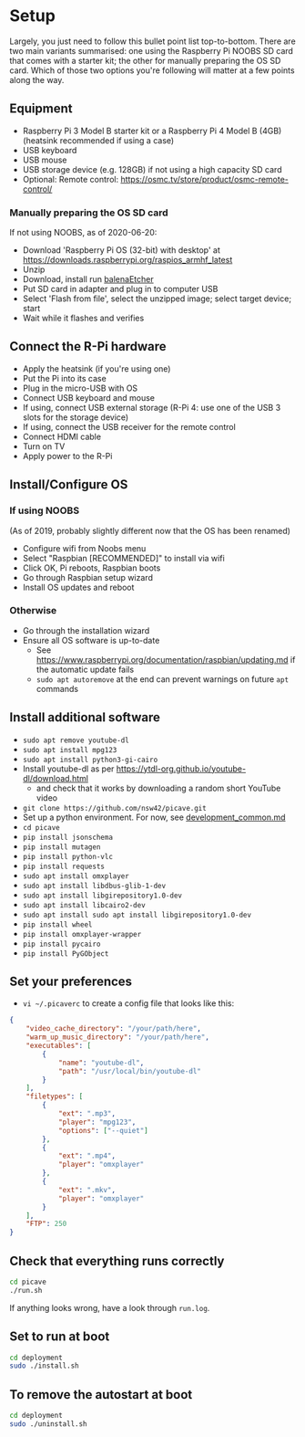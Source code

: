 # Setup

Largely, you just need to follow this bullet point list top-to-bottom. There are two main variants summarised: one using the Raspberry Pi NOOBS SD card that comes with a starter kit; the other for manually preparing the OS SD card. Which of those two options you're following will matter at a few points along the way.

## Equipment

* Raspberry Pi 3 Model B starter kit or a Raspberry Pi 4 Model B (4GB) (heatsink recommended if using a case)
* USB keyboard
* USB mouse
* USB storage device (e.g. 128GB) if not using a high capacity SD card
* Optional: Remote control: <https://osmc.tv/store/product/osmc-remote-control/>

### Manually preparing the OS SD card

If not using NOOBS, as of 2020-06-20:

* Download 'Raspberry Pi OS (32-bit) with desktop' at <https://downloads.raspberrypi.org/raspios_armhf_latest>
* Unzip
* Download, install run [balenaEtcher](https://www.balena.io/etcher/)
* Put SD card in adapter and plug in to computer USB
* Select 'Flash from file', select the unzipped image; select target device; start
* Wait while it flashes and verifies

## Connect the R-Pi hardware

* Apply the heatsink (if you're using one)
* Put the Pi into its case
* Plug in the micro-USB with OS
* Connect USB keyboard and mouse
* If using, connect USB external storage (R-Pi 4: use one of the USB 3 slots for the storage device)
* If using, connect the USB receiver for the remote control
* Connect HDMI cable
* Turn on TV
* Apply power to the R-Pi

## Install/Configure OS

### If using NOOBS

(As of 2019, probably slightly different now that the OS has been renamed)

* Configure wifi from Noobs menu
* Select "Raspbian [RECOMMENDED]" to install via wifi
* Click OK, Pi reboots, Raspbian boots
* Go through Raspbian setup wizard
* Install OS updates and reboot

### Otherwise

* Go through the installation wizard
* Ensure all OS software is up-to-date
    * See https://www.raspberrypi.org/documentation/raspbian/updating.md if the automatic update fails
    * `sudo apt autoremove` at the end can prevent warnings on future `apt` commands


## Install additional software

* `sudo apt remove youtube-dl`
* `sudo apt install mpg123`
* `sudo apt install python3-gi-cairo`
* Install youtube-dl as per <https://ytdl-org.github.io/youtube-dl/download.html>
    * and check that it works by downloading a random short YouTube video
* `git clone https://github.com/nsw42/picave.git`
* Set up a python environment. For now, see [development_common.md](development_common.md)
* `cd picave`
* `pip install jsonschema`
* `pip install mutagen`
* `pip install python-vlc`
* `pip install requests`
* `sudo apt install omxplayer`
* `sudo apt install libdbus-glib-1-dev`
* `sudo apt install libgirepository1.0-dev`
* `sudo apt install libcairo2-dev`
* `sudo apt install sudo apt install libgirepository1.0-dev`
* `pip install wheel`
* `pip install omxplayer-wrapper`
* `pip install pycairo`
* `pip install PyGObject`

## Set your preferences

* `vi ~/.picaverc` to create a config file that looks like this:

```json
{
    "video_cache_directory": "/your/path/here",
    "warm_up_music_directory": "/your/path/here",
    "executables": [
        {
            "name": "youtube-dl",
            "path": "/usr/local/bin/youtube-dl"
        }
    ],
    "filetypes": [
        {
            "ext": ".mp3",
            "player": "mpg123",
            "options": ["--quiet"]
        },
        {
            "ext": ".mp4",
            "player": "omxplayer"
        },
        {
            "ext": ".mkv",
            "player": "omxplayer"
        }
    ],
    "FTP": 250
}
```

## Check that everything runs correctly

```bash
cd picave
./run.sh
```

If anything looks wrong, have a look through `run.log`.

## Set to run at boot

```bash
cd deployment
sudo ./install.sh
```

## To remove the autostart at boot

```bash
cd deployment
sudo ./uninstall.sh
```
